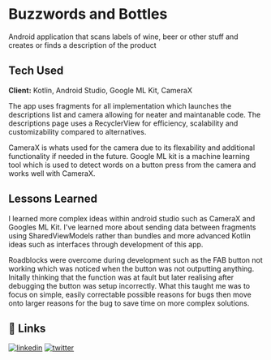 
# Buzzwords and Bottles

Android application that scans labels of wine, beer or other stuff and creates or finds a description of the product


## Tech Used

**Client:** Kotlin, Android Studio, Google ML Kit, CameraX

The app uses fragments for all implementation which launches the descriptions list and camera allowing for neater and maintanable code. The descriptions page uses a RecyclerView for efficiency, scalability and customizability compared to alternatives.

CameraX is whats used for the camera due to its flexability and additional functionality if needed in the future. Google ML kit is a machine learning tool which is used to detect words on a button press from the camera and works well with CameraX.
## Lessons Learned

I learned more complex ideas within android studio such as CameraX and Googles ML Kit.
 I've learned more about sending data between fragments using SharedViewModels rather than bundles and more advanced Kotlin ideas such as interfaces through development of this app.

Roadblocks were overcome during development such as the FAB button not working which was noticed when the button was not outputting anything. Initally thinking that the function was at fault but later realising after debugging the button was setup incorrectly. What this taught me was to focus on simple, easily correctable possible reasons for bugs then move onto larger reasons for the bug to save time on more complex solutions.


## 🔗 Links
[![linkedin](https://img.shields.io/badge/linkedin-0A66C2?style=for-the-badge&logo=linkedin&logoColor=white)](https://www.linkedin.com/in/dylan-champion/)
[![twitter](https://img.shields.io/badge/twitter-1DA1F2?style=for-the-badge&logo=twitter&logoColor=white)](https://x.com/dialn4murder)

